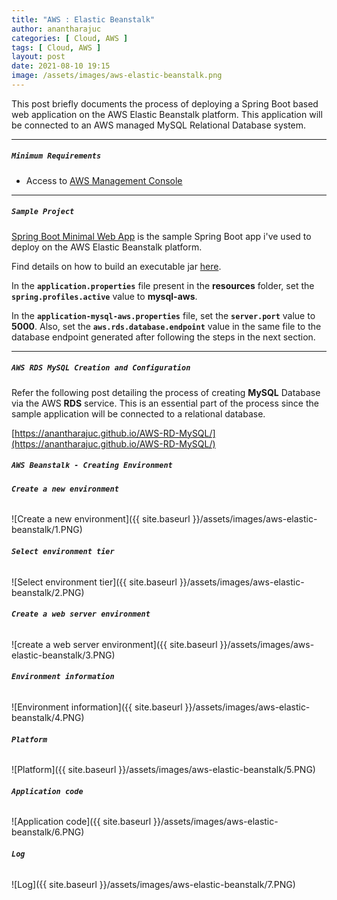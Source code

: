```yaml
---
title: "AWS : Elastic Beanstalk"
author: anantharajuc
categories: [ Cloud, AWS ]
tags: [ Cloud, AWS ]
layout: post
date: 2021-08-10 19:15
image: /assets/images/aws-elastic-beanstalk.png
---
```


This post briefly documents the process of deploying a Spring Boot based web application on the AWS Elastic Beanstalk platform. This application will be connected to an AWS managed MySQL Relational Database system.

---

##### **`Minimum Requirements`**

- Access to [AWS Management Console](https://aws.amazon.com/console/)

---

##### **`Sample Project`**

[Spring Boot Minimal Web App](https://github.com/AnanthaRajuC/Spring-Boot-Minimal-Web-App) is the sample Spring Boot app i've used to deploy on the AWS Elastic Beanstalk platform.

Find details on how to build an executable jar [here](https://github.com/AnanthaRajuC/Spring-Boot-Minimal-Web-App/blob/main/documents/INSTALLATION.MD#building-the-jar).

In the **`application.properties`** file present in the **resources** folder, set the **`spring.profiles.active`** value to **mysql-aws**.

In the **`application-mysql-aws.properties`** file, set the **`server.port`** value to **5000**. Also, set the **`aws.rds.database.endpoint`** value in the same file to the database endpoint generated after following the steps in the next section.

---

##### **`AWS RDS MySQL Creation and Configuration`**

Refer the following post detailing the process of creating **MySQL** Database via the AWS **RDS** service. This is an essential part of the process since the sample application will be connected to a relational database.

[https://anantharajuc.github.io/AWS-RD-MySQL/](https://anantharajuc.github.io/AWS-RD-MySQL/)

##### **`AWS Beanstalk - Creating Environment`**

###### **`Create a new environment`**

![Create a new environment]({{ site.baseurl }}/assets/images/aws-elastic-beanstalk/1.PNG) 

###### **`Select environment tier`**

![Select environment tier]({{ site.baseurl }}/assets/images/aws-elastic-beanstalk/2.PNG) 

###### **`Create a web server environment`**

![create a web server environment]({{ site.baseurl }}/assets/images/aws-elastic-beanstalk/3.PNG) 

###### **`Environment information`**

![Environment information]({{ site.baseurl }}/assets/images/aws-elastic-beanstalk/4.PNG) 

###### **`Platform`**

![Platform]({{ site.baseurl }}/assets/images/aws-elastic-beanstalk/5.PNG) 

###### **`Application code`**

![Application code]({{ site.baseurl }}/assets/images/aws-elastic-beanstalk/6.PNG) 

###### **`Log`**

![Log]({{ site.baseurl }}/assets/images/aws-elastic-beanstalk/7.PNG) 

